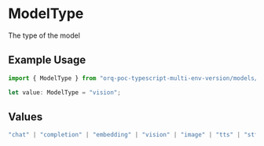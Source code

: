 # ModelType

The type of the model

## Example Usage

```typescript
import { ModelType } from "orq-poc-typescript-multi-env-version/models/operations";

let value: ModelType = "vision";
```

## Values

```typescript
"chat" | "completion" | "embedding" | "vision" | "image" | "tts" | "stt" | "rerank"
```